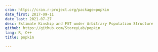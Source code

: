 ```yaml
---
cran: https://cran.r-project.org/package=popkin
date_first: 2017-09-11
date_last: 2021-07-27
desc: Estimate Kinship and FST under Arbitrary Population Structure
github: https://github.com/StoreyLab/popkin
lang: R, C++
title: popkin

---
```

